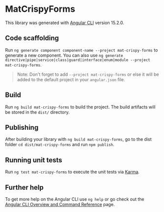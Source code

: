 # MatCrispyForms

This library was generated with [Angular CLI](https://github.com/angular/angular-cli) version 15.2.0.

## Code scaffolding

Run `ng generate component component-name --project mat-crispy-forms` to generate a new component. You can also use `ng generate directive|pipe|service|class|guard|interface|enum|module --project mat-crispy-forms`.
> Note: Don't forget to add `--project mat-crispy-forms` or else it will be added to the default project in your `angular.json` file. 

## Build

Run `ng build mat-crispy-forms` to build the project. The build artifacts will be stored in the `dist/` directory.

## Publishing

After building your library with `ng build mat-crispy-forms`, go to the dist folder `cd dist/mat-crispy-forms` and run `npm publish`.

## Running unit tests

Run `ng test mat-crispy-forms` to execute the unit tests via [Karma](https://karma-runner.github.io).

## Further help

To get more help on the Angular CLI use `ng help` or go check out the [Angular CLI Overview and Command Reference](https://angular.io/cli) page.
